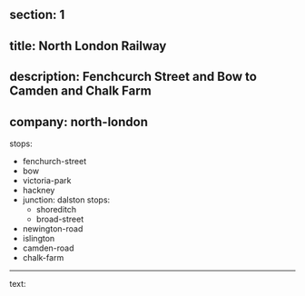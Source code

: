 section: 1
----
title: North London Railway
----
description: Fenchcurch Street and Bow to Camden and Chalk Farm
----
company: north-london
----
stops:
- fenchurch-street
- bow
- victoria-park
- hackney
- junction: dalston
  stops:
    - shoreditch
    - broad-street
- newington-road
- islington
- camden-road
- chalk-farm
----
text: &#32;

